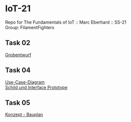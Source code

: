 # IoT-21
Repo for The Fundamentals of IoT :: Marc Eberhard :: SS-21
<br>Group: FilamentFighters

## Task 02
<a href="task02_grobentwurf/FilamentFighters_Grobentwurf.pdf">Grobentwurf</a>

## Task 04
<a href="task04_konzept/use-case">Use-Case-Diagram</a>
<br/><a href="https://xd.adobe.com/view/559346ce-1a0a-4975-8d72-8ea342445b6c-00c0/">Schild und Interface Prototype</a>

## Task 05
<a href="task05_konzept-bauplan/Bauplan">Konzept - Bauplan</a>
